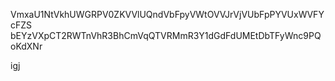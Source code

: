 VmxaU1NtVkhUWGRPV0ZKVVlUQndVbFpyVWtOVVJrVjVUbFpPYVUxWVFYcFZS
bEYzVXpCT2RWTnVhR3BhCmVqQTVRMmR3Y1dGdFdUMEtDbTFyWnc9PQoKdXNr

igj
